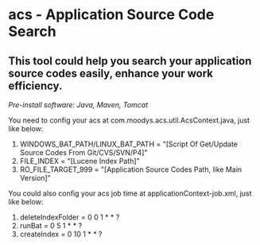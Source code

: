 # acs - Application Source Code Search #

## This tool could help you search your application source codes easily, enhance your work efficiency. ##

*Pre-install software: Java, Maven, Tomcat*
	
You need to config your acs at com.moodys.acs.util.AcsContext.java, just like below:

1. 	WINDOWS_BAT_PATH/LINUX_BAT_PATH = "[Script Of Get/Update Source Codes From Git/CVS/SVN/P4]"
2. 	FILE_INDEX = "[Lucene Index Path]"
3. 	RO_FILE_TARGET_999 = "[Application Source Codes Path, like Main Version]"
	
You could also config your acs job time at applicationContext-job.xml, just like below:

1. 	deleteIndexFolder = <value>0 0 1 * * ?</value>
2. 	runBat = <value>0 5 1 * * ?</value>
3. 	createIndex = <value>0 10 1 * * ?</value>
